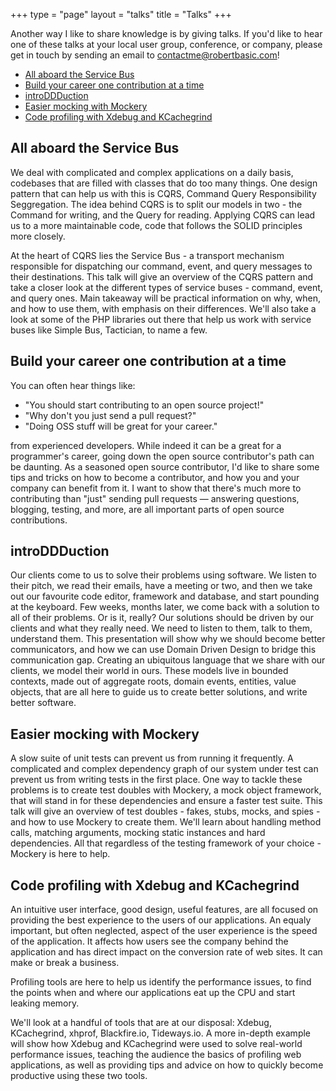 +++
type = "page"
layout = "talks"
title = "Talks"
+++


Another way I like to share knowledge is by giving talks. If you'd like to hear one of these talks at your local user group, conference, or company, please get in touch by sending an email to <a href="mailto:contactme@robertbasic.com">contactme@robertbasic.com</a>!
* <a href="#all-aboard-the-service-bus">All aboard the Service Bus</a>
* <a href="#build-your-career-one-contribution-at-a-time">Build your career one contribution at a time</a>
* <a href="#introddduction">introDDDuction</a>
* <a href="#easier-mocking-with-mockery">Easier mocking with Mockery</a>
* <a href="#code-profiling-with-xdebug-and-kcachegrind">Code profiling with Xdebug and KCachegrind</a>

<h2>
<a title="All aboard the Service Bus" id="all-aboard-the-service-bus" style="text-decoration: none;">All aboard the Service Bus</a>
</h2>
We deal with complicated and complex applications on a daily basis, codebases that are filled with classes that do too many things. One design pattern that can help us with this is CQRS, Command Query Responsibility Seggregation. The idea behind CQRS is to split our models in two - the Command for writing, and the Query for reading. Applying CQRS can lead us to a more maintainable code, code that follows the SOLID principles more closely.

At the heart of CQRS lies the Service Bus - a transport mechanism responsible for dispatching our command, event, and query messages to their destinations.
This talk will give an overview of the CQRS pattern and take a closer look at the different types of service buses - command, event, and query ones. Main takeaway will be practical information on why, when, and how to use them, with emphasis on their differences. We'll also take a look at some of the PHP libraries out there that help us work with service buses like Simple Bus, Tactician, to name a few.

<h2>
<a title="Build your career one contribution at a time" id="build-your-career-one-contribution-at-a-time" style="text-decoration: none;">Build your career one contribution at a time</a>
</h2>

You can often hear things like:

* "You should start contributing to an open source project!"
* "Why don't you just send a pull request?"
* "Doing OSS stuff will be great for your career."

from experienced developers.
While indeed it can be a great for a programmer's career, going down the open source contributor's path can be daunting. As a seasoned open source contributor, I'd like to share some tips and tricks on how to become a contributor, and how you and your company can benefit from it.
I want to show that there's much more to contributing than "just" sending pull requests — answering questions, blogging, testing, and more, are all important parts of open source contributions.

<h2>
<a title="introDDDuction" id="introddduction" style="text-decoration: none;">introDDDuction</a>
</h2>

Our clients come to us to solve their problems using software. We listen to their pitch, we read their emails, have a meeting or two, and then we take out our favourite code editor, framework and database, and start pounding at the keyboard. Few weeks, months later, we come back with a solution to all of their problems. Or is it, really?
Our solutions should be driven by our clients and what they really need. We need to listen to them, talk to them, understand them.
This presentation will show why we should become better communicators, and how we can use Domain Driven Design to bridge this communication gap. Creating an ubiquitous language that we share with our clients, we model their world in ours. These models live in bounded contexts, made out of aggregate roots, domain events, entities, value objects, that are all here to guide us to create better solutions, and write better software.

<h2>
<a title="Easier mocking with Mockery" id="easier-mocking-with-mockery" style="text-decoration: none;">Easier mocking with Mockery</a>
</h2>

A slow suite of unit tests can prevent us from running it frequently. A complicated and complex dependency graph of our system under test can prevent us from writing tests in the first place.
One way to tackle these problems is to create test doubles with Mockery, a mock object framework, that will stand in for these dependencies and ensure a faster test suite.
This talk will give an overview of test doubles - fakes, stubs, mocks, and spies - and how to use Mockery to create them. We'll learn about handling method calls, matching arguments, mocking static instances and hard dependencies. All that regardless of the testing framework of your choice - Mockery is here to help.

<h2>
<a title="Code profiling with Xdebug and KCachegrind" id="code-profiling-with-xdebug-and-kcachegrind" style="text-decoration: none;">Code profiling with Xdebug and KCachegrind</a>
</h2>

An intuitive user interface, good design, useful features, are all focused on providing the best experience to the users of our applications. An equaly important, but often neglected, aspect of the user experience is the speed of the application. It affects how users see the company behind the application and has direct impact on the conversion rate of web sites. It can make or break a business.

Profiling tools are here to help us identify the performance issues, to find the points when and where our applications eat up the CPU and start leaking memory.

We'll look at a handful of tools that are at our disposal: Xdebug, KCachegrind, xhprof, Blackfire.io, Tideways.io. A more in-depth example will show how Xdebug and KCachegrind were used to solve real-world performance issues, teaching the audience the basics of profiling web applications, as well as providing tips and advice on how to quickly become productive using these two tools.